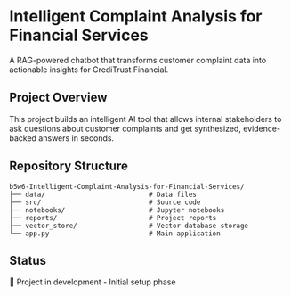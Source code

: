 # Intelligent Complaint Analysis for Financial Services

A RAG-powered chatbot that transforms customer complaint data into actionable insights for CrediTrust Financial.

## Project Overview

This project builds an intelligent AI tool that allows internal stakeholders to ask questions about customer complaints and get synthesized, evidence-backed answers in seconds.

## Repository Structure

```
b5w6-Intelligent-Complaint-Analysis-for-Financial-Services/
├── data/                          # Data files
├── src/                           # Source code
├── notebooks/                     # Jupyter notebooks
├── reports/                       # Project reports
├── vector_store/                  # Vector database storage
└── app.py                         # Main application
```

## Status

🚧 Project in development - Initial setup phase
